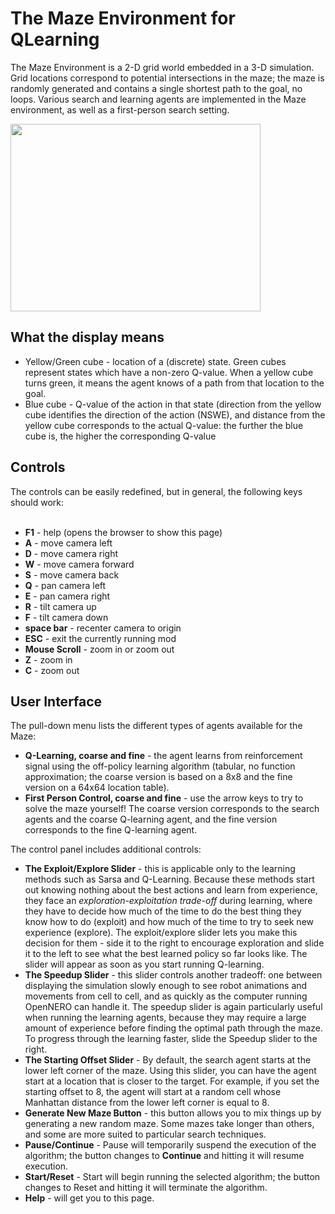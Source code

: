 # The Maze Environment for QLearning #

The Maze Environment is a 2-D grid world embedded in a 3-D simulation. Grid locations correspond to potential intersections in the maze; the maze is randomly generated and contains a single shortest path to the goal, no loops. Various search and learning agents are implemented in the Maze environment, as well as a first-person search setting.

<img src='http://opennero.googlecode.com/svn/wiki/OpenNERO-maze.png' height='300' width='400></img'>

<h2>What the display means</h2>

<ul><li>Yellow/Green cube - location of a (discrete) state.  Green cubes represent states which have a non-zero Q-value.  When a yellow cube turns green, it means the agent knows of a path from that location to the goal.<br>
</li><li>Blue cube - Q-value of the action in that state (direction from the yellow cube identifies the direction of the action (NSWE), and distance from the yellow cube corresponds to the actual Q-value: the further the blue cube is, the higher the corresponding Q-value</li></ul>

<h2>Controls</h2>

The controls can be easily redefined, but in general, the following keys should work:<br>
<br>
<ul><li><b>F1</b> - help (opens the browser to show this page)<br>
</li><li><b>A</b> - move camera left<br>
</li><li><b>D</b> - move camera right<br>
</li><li><b>W</b> - move camera forward<br>
</li><li><b>S</b> - move camera back<br>
</li><li><b>Q</b> - pan camera left<br>
</li><li><b>E</b> - pan camera right<br>
</li><li><b>R</b> - tilt camera up<br>
</li><li><b>F</b> - tilt camera down<br>
</li><li><b>space bar</b> - recenter camera to origin<br>
</li><li><b>ESC</b> - exit the currently running mod<br>
</li><li><b>Mouse Scroll</b> - zoom in or zoom out<br>
</li><li><b>Z</b> - zoom in<br>
</li><li><b>C</b> - zoom out</li></ul>

<h2>User Interface</h2>

The pull-down menu lists the different types of agents available for the Maze:<br>
<ul><li><b>Q-Learning, coarse and fine</b> - the agent learns from reinforcement signal using the off-policy learning algorithm (tabular, no function approximation; the coarse version is based on a 8x8 and the fine version on a 64x64 location table).<br>
</li><li><b>First Person Control, coarse and fine</b> - use the arrow keys to try to solve the maze yourself! The coarse version corresponds to the search agents and the coarse Q-learning agent, and the fine version corresponds to the fine Q-learning agent.</li></ul>

The control panel includes additional controls:<br>
<ul><li><b>The Exploit/Explore Slider</b> - this is applicable only to the learning methods such as Sarsa and Q-Learning. Because these methods start out knowing nothing about the best actions and learn from experience, they face an <i>exploration-exploitation trade-off</i> during learning, where they have to decide how much of the time to do the best thing they know how to do (exploit) and how much of the time to try to seek new experience (explore). The exploit/explore slider lets you make this decision for them - side it to the right to encourage exploration and slide it to the left to see what the best learned policy so far looks like. The slider will appear as soon as you start running Q-learning.<br>
</li><li><b>The Speedup Slider</b> - this slider controls another tradeoff: one between displaying the simulation slowly enough to see robot animations and movements from cell to cell, and as quickly as the computer running OpenNERO can handle it. The speedup slider is again particularly useful when running the learning agents, because they may require a large amount of experience before finding the optimal path through the maze. To progress through the learning faster, slide the Speedup slider to the right.<br>
</li><li><b>The Starting Offset Slider</b> - By default, the search agent starts at the lower left corner of the maze.  Using this slider, you can have the agent start at a location that is closer to the target.  For example, if you set the starting offset to 8, the agent will start at a random cell whose Manhattan distance from the lower left corner is equal to 8.<br>
</li><li><b>Generate New Maze Button</b> - this button allows you to mix things up by generating a new random maze. Some mazes take longer than others, and some are more suited to particular search techniques.<br>
</li><li><b>Pause/Continue</b> - Pause will temporarily suspend the execution of the algorithm; the button changes to <b>Continue</b> and hitting it will resume execution.<br>
</li><li><b>Start/Reset</b> - Start will begin running the selected algorithm; the button changes to Reset and hitting it will terminate the algorithm.<br>
</li><li><b>Help</b> - will get you to this page.